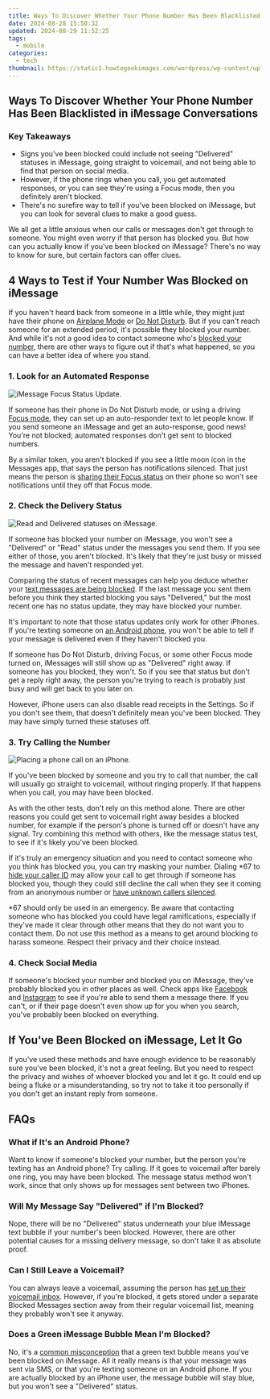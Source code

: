 ```yaml
---
title: Ways To Discover Whether Your Phone Number Has Been Blacklisted in iMessage Conversations
date: 2024-08-28 15:50:32
updated: 2024-08-29 11:52:25
tags:
  - mobile
categories:
  - tech
thumbnail: https://static1.howtogeekimages.com/wordpress/wp-content/uploads/2023/05/52763018168_45e618f2da_o.jpg
---
```


## Ways To Discover Whether Your Phone Number Has Been Blacklisted in iMessage Conversations

### Key Takeaways

* Signs you've been blocked could include not seeing "Delivered" statuses in iMessage, going straight to voicemail, and not being able to find that person on social media.
* However, if the phone rings when you call, you get automated responses, or you can see they're using a Focus mode, then you definitely aren't blocked.
* There's no surefire way to tell if you've been blocked on iMessage, but you can look for several clues to make a good guess.

 We all get a little anxious when our calls or messages don't get through to someone. You might even worry if that person has blocked you. But how can you actually know if you've been blocked on iMessage? There's no way to know for sure, but certain factors can offer clues.

##  4 Ways to Test if Your Number Was Blocked on iMessage

 If you haven't heard back from someone in a little while, they might just have their phone on [Airplane Mode](https://audio-shaping.techidaily.com/updated-in-2024-cutting-edge-audio-tools-for-iphone-and-ipad-enthusiasts/) or [Do Not Disturb](https://instagram-video-recordings.techidaily.com/exploring-the-top-hashtags-for-a-boost-on-ig-for-2024/). But if you can't reach someone for an extended period, it's possible they blocked your number. And while it's not a good idea to contact someone who's [blocked your number](https://technical-tips.techidaily.com/expert-tips-for-fixing-screen-defects-and-eliminating-visible-lines-on-televisions/), there are other ways to figure out if that's what happened, so you can have a better idea of where you stand.

###  1\. Look for an Automated Response

![iMessage Focus Status Update.](https://static1.howtogeekimages.com/wordpress/wp-content/uploads/2024/06/imessage-focus-status-update.png) 

 If someone has their phone in Do Not Disturb mode, or using a driving [Focus mode](https://youtube-clips.techidaily.com/2024-approved-designing-distinctive-denouements/), they can set up an auto-responder text to let people know. If you send someone an iMessage and get an auto-response, good news! You're not blocked; automated responses don't get sent to blocked numbers.

 By a similar token, you aren't blocked if you see a little moon icon in the Messages app, that says the person has notifications silenced. That just means the person is [sharing their Focus status](https://on-screen-recording.techidaily.com/2024-approved-how-to-screen-record-skype-with-obs/) on their phone so won't see notifications until they off that Focus mode.

###  2\. Check the Delivery Status

![Read and Delivered statuses on iMessage.](https://static1.howtogeekimages.com/wordpress/wp-content/uploads/2024/06/read-and-delivered-statuses-on-imessage.png) 

 If someone has blocked your number on iMessage, you won't see a "Delivered" or "Read" status under the messages you send them. If you see either of those, you aren't blocked. It's likely that they're just busy or missed the message and haven't responded yet.

 Comparing the status of recent messages can help you deduce whether your [text messages are being blocked](https://article-helps.techidaily.com/dramatic-lighting-in-hdr-portrait-photography/). If the last message you sent them before you think they started blocking you says "Delivered," but the most recent one has no status update, they may have blocked your number.

 It's important to note that those status updates only work for other iPhones. If you're texting someone on [an Android phone](https://change-location.techidaily.com/in-2024-how-pgsharp-save-you-from-ban-while-spoofing-pokemon-go-on-vivo-s17-pro-drfone-by-drfone-virtual-android/), you won't be able to tell if your message is delivered even if they haven't blocked you.

 If someone has Do Not Disturb, driving Focus, or some other Focus mode turned on, iMessages will still show up as "Delivered" right away. If someone has you blocked, they won't. So if you see that status but don't get a reply right away, the person you're trying to reach is probably just busy and will get back to you later on.

 However, iPhone users can also disable read receipts in the Settings. So if you don't see them, that doesn't definitely mean you've been blocked. They may have simply turned these statuses off.

###  3\. Try Calling the Number

![Placing a phone call on an iPhone.](https://static1.howtogeekimages.com/wordpress/wp-content/uploads/2024/06/placing-a-phone-call-on-an-iphone.png) 

 If you've been blocked by someone and you try to call that number, the call will usually go straight to voicemail, without ringing properly. If that happens when you call, you may have been blocked.

 As with the other tests, don't rely on this method alone. There are other reasons you could get sent to voicemail right away besides a blocked number, for example if the person's phone is turned off or doesn't have any signal. Try combining this method with others, like the message status test, to see if it's likely you've been blocked.

 If it's truly an emergency situation and you need to contact someone who you think has blocked you, you can try masking your number. Dialing \*67 to [hide your caller ID](https://some-knowledge.techidaily.com/new-exclusive-listing-of-best-5-sd-cards-for-gopro-hero-cameras/) may allow your call to get through if someone has blocked you, though they could still decline the call when they see it coming from an anonymous number or [have unknown callers silenced](https://twitter-videos.techidaily.com/new-syncing-platforms-for-video-upload/).

 \*67 should only be used in an emergency. Be aware that contacting someone who has blocked you could have legal ramifications, especially if they've made it clear through other means that they do not want you to contact them. Do not use this method as a means to get around blocking to harass someone. Respect their privacy and their choice instead.

###  4\. Check Social Media

 If someone's blocked your number and blocked you on iMessage, they've probably blocked you in other places as well. Check apps like [Facebook](https://digital-screen-recording.techidaily.com/updated-2024-approved-warriors-echoes-celebrating-ghost-of-tsushima-analogues/) and [Instagram](https://unlock-android.techidaily.com/how-to-unlock-tecno-camon-20-phone-with-broken-screen-by-drfone-android/) to see if you're able to send them a message there. If you can't, or if their page doesn't even show up for you when you search, you've probably been blocked on everything.

##  If You've Been Blocked on iMessage, Let It Go

 If you've used these methods and have enough evidence to be reasonably sure you've been blocked, it's not a great feeling. But you need to respect the privacy and wishes of whoever blocked you and let it go. It could end up being a fluke or a misunderstanding, so try not to take it too personally if you don't get an instant reply from someone.

##  FAQs

###  What if It's an Android Phone?

 Want to know if someone's blocked your number, but the person you're texting has an Android phone? Try calling. If it goes to voicemail after barely one ring, you may have been blocked. The message status method won't work, since that only shows up for messages sent between two iPhones.

###  Will My Message Say "Delivered" if I'm Blocked?

 Nope, there will be no "Delivered" status underneath your blue iMessage text bubble if your number's been blocked. However, there are other potential causes for a missing delivery message, so don't take it as absolute proof.

###  Can I Still Leave a Voicemail?

 You can always leave a voicemail, assuming the person has [set up their voicemail inbox](https://extra-support.techidaily.com/in-2024-maximizing-your-android-game-adventure-with-kinemaster-review/). However, if you're blocked, it gets stored under a separate Blocked Messages section away from their regular voicemail list, meaning they probably won't see it anyway.

###  Does a Green iMessage Bubble Mean I'm Blocked?

 No, it's a [common misconception](https://fake-location.techidaily.com/is-pgsharp-legal-when-you-are-playing-pokemon-on-realme-12plus-5g-drfone-by-drfone-virtual-android/) that a green text bubble means you've been blocked on iMessage. All it really means is that your message was sent via SMS, or that you're texting someone on an Android phone. If you are actually blocked by an iPhone user, the message bubble will stay blue, but you won't see a "Delivered" status.

<ins class="adsbygoogle"
     style="display:block"
     data-ad-format="autorelaxed"
     data-ad-client="ca-pub-7571918770474297"
     data-ad-slot="1223367746"></ins>



<ins class="adsbygoogle"
     style="display:block"
     data-ad-client="ca-pub-7571918770474297"
     data-ad-slot="8358498916"
     data-ad-format="auto"
     data-full-width-responsive="true"></ins>
